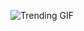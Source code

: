 ![Trending GIF](https://media4.giphy.com/media/v1.Y2lkPThiYjIxNzcycDU1N2RzZXY1Yng1YWxoZTN1N250M3R5eGN1Z2dnZ3h5dThuNzN3MiZlcD12MV9naWZzX3NlYXJjaCZjdD1n/xUPGcEliCc7bETyfO8/giphy.gif)
